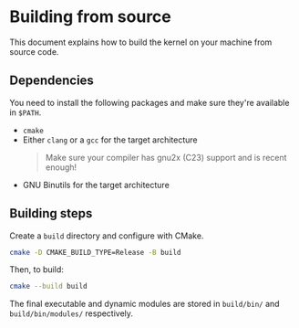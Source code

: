 # Building from source

This document explains how to build the kernel on your machine from source code.

## Dependencies

You need to install the following packages and make sure they're available in `$PATH`.

- `cmake`
- Either `clang` or a `gcc` for the target architecture
  >Make sure your compiler has gnu2x (C23) support and is recent enough!
- GNU Binutils for the target architecture

## Building steps

Create a `build` directory and configure with CMake.

```sh
cmake -D CMAKE_BUILD_TYPE=Release -B build
```

Then, to build:

```sh
cmake --build build
```

The final executable and dynamic modules are stored in `build/bin/` and `build/bin/modules/` respectively.
